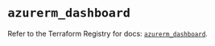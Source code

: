# `azurerm_dashboard`

Refer to the Terraform Registry for docs: [`azurerm_dashboard`](https://registry.terraform.io/providers/hashicorp/azurerm/3.88.0/docs/resources/dashboard).
